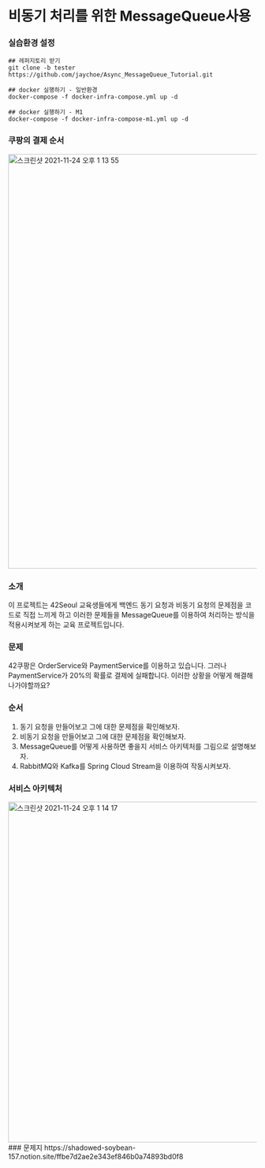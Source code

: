 # 비동기 처리를 위한 MessageQueue사용

### 실습환경 설정
```
## 레퍼지토리 받기 
git clone -b tester https://github.com/jaychoe/Async_MessageQueue_Tutorial.git 

## docker 실행하기 - 일반환경 
docker-compose -f docker-infra-compose.yml up -d 

## docker 실행하기 - M1 
docker-compose -f docker-infra-compose-m1.yml up -d
```

### 쿠팡의 결제 순서
<img width="841" alt="스크린샷 2021-11-24 오후 1 13 55" src="https://user-images.githubusercontent.com/68694844/143174123-ef984fd5-45e3-4327-a939-1ac888e1f235.png">


### 소개

이 프로젝트는 42Seoul 교육생들에게 백엔드 동기 요청과 비동기 요청의 문제점을 코드로 직접 느끼게 하고 이러한 문제들을 MessageQueue를 이용하여 처리하는 방식을 적용시켜보게 하는 교육 프로젝트입니다.

### 문제

42쿠팡은 OrderService와 PaymentService를 이용하고 있습니다.
그러나 PaymentService가 20%의 확률로 결제에 실패합니다.
이러한 상황을 어떻게 해결해 나가야할까요?

### 순서

1. 동기 요청을 만들어보고 그에 대한 문제점을 확인해보자.
2. 비동기 요청을 만들어보고 그에 대한 문제점을 확인해보자.
3. MessageQueue를 어떻게 사용하면 좋을지 서비스 아키텍처를 그림으로 설명해보자.
4. RabbitMQ와 Kafka를 Spring Cloud Stream을 이용하여 작동시켜보자.


### 서비스 아키텍처
<img width="691" alt="스크린샷 2021-11-24 오후 1 14 17" src="https://user-images.githubusercontent.com/68694844/143174180-f16f18fd-4ce1-4ebb-b7a6-651b7620a2d2.png">

<br/>
### 문제지
https://shadowed-soybean-157.notion.site/ffbe7d2ae2e343ef846b0a74893bd0f8
